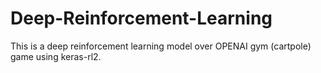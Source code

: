 # Deep-Reinforcement-Learning
This is a deep reinforcement learning model over OPENAI gym (cartpole) game using keras-rl2.
